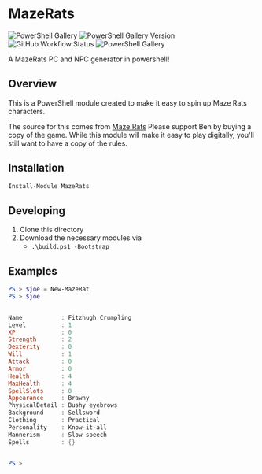 # MazeRats
![PowerShell Gallery](https://img.shields.io/powershellgallery/dt/MazeRats) ![PowerShell Gallery Version](https://img.shields.io/powershellgallery/v/MazeRats) ![GitHub Workflow Status](https://img.shields.io/github/workflow/status/HeyItsGilbert/MazeRats/CI) ![PowerShell Gallery](https://img.shields.io/powershellgallery/p/MazeRats)

A MazeRats PC and NPC generator in powershell!

## Overview

This is a PowerShell module created to make it easy to spin up Maze Rats
characters.

The source for this comes from [Maze Rats](https://questingbeast.itch.io/maze-rats)
Please support Ben by buying a copy of the game. While this module will make it
easy to play digitally, you'll still want to have a copy of the rules.

## Installation

```powershell
Install-Module MazeRats
```

## Developing

1. Clone this directory
1. Download the necessary modules via
   * `.\build.ps1 -Bootstrap`

## Examples

```powershell
PS > $joe = New-MazeRat
PS > $joe


Name           : Fitzhugh Crumpling
Level          : 1
XP             : 0
Strength       : 2
Dexterity      : 0
Will           : 1
Attack         : 0
Armor          : 0
Health         : 4
MaxHealth      : 4
SpellSlots     : 0
Appearance     : Brawny
PhysicalDetail : Bushy eyebrows
Background     : Sellsword
Clothing       : Practical
Personality    : Know-it-all
Mannerism      : Slow speech
Spells         : {}


PS >
```
